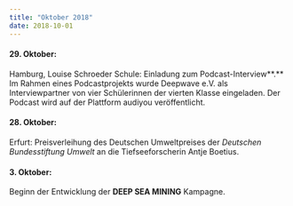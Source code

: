 ```yaml
---
title: "Oktober 2018"
date: 2018-10-01
---
```


#### **29\. Oktober:**

Hamburg, Louise Schroeder Schule: Einladung zum Podcast-Interview**.** Im Rahmen eines Podcastprojekts wurde Deepwave e.V. als Interviewpartner von vier Schülerinnen der vierten Klasse eingeladen. Der Podcast wird auf der Plattform audiyou veröffentlicht.

#### **28\. Oktober:** 

Erfurt: Preisverleihung des Deutschen Umweltpreises der _Deutschen Bundesstiftung Umwelt_ an die Tiefseeforscherin Antje Boetius.

#### **3\. Oktober:**

Beginn der Entwicklung der **DEEP SEA MINING** Kampagne.
